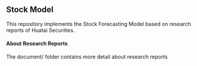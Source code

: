 ## Stock Model

This repository implements the Stock Forecasting Model based on research reports of  Huatai Securities.

#### About Research Reports

The document/ folder contains more detail about research reports